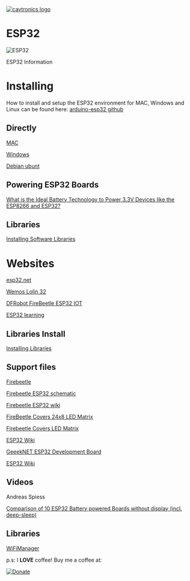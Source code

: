 [![cavtronics logo](https://cldup.com/BhJv2ZU0rj.jpg)](http://www.cavtronics.com "cavtronics")
# ESP32
![ESP32](https://img.shields.io/badge/ESP-32-000000.svg?longCache=true&style=flat&colorA=CC101F)

ESP32 Information

# Installing 
How to install and setup the ESP32 environment for MAC, Windows and Linux can be found here: 
[arduino-esp32 github](https://github.com/espressif/arduino-esp32)

## Directly

[MAC](https://github.com/espressif/arduino-esp32/blob/master/docs/arduino-ide/mac.md)

[Windows](https://github.com/espressif/arduino-esp32/blob/master/docs/arduino-ide/windows.md)

[Debian ubunt](https://github.com/espressif/arduino-esp32/blob/master/docs/arduino-ide/debian_ubuntu.md)

## Powering ESP32 Boards
[What is the Ideal Battery Technology to Power 3.3V Devices like the ESP8266 and ESP32?](https://www.youtube.com/watch?v=heD1zw3bMhw)

## Libraries
[Installing Software Libraries](https://www.arduino.cc/en/Guide/Libraries)

# Websites

[esp32.net](http://esp32.net/)


[Wemos Lolin 32](https://wiki.wemos.cc/products:lolin32:lolin32)


[DFRobot FireBeetle ESP32 IOT](https://www.dfrobot.com/product-1590.html)

[ESP32 learning](http://www.esp32learning.com/)

## Libraries Install
[Installing Libraries](https://www.arduino.cc/en/Guide/Libraries)

## Support files
[Firebeetle](https://github.com/Arduinolibrary?utf8=%E2%9C%93&tab=repositories&q=firebeetle&type=&language=)

[Firebeetle ESP32 schematic](https://github.com/Robert-MARKII/Document/blob/master/%5BDFR0478%5DFireBeetle%20Board-ESP32\(V1.0\).pdf)

[Firebeetle ESP32 wiki](https://www.dfrobot.com/wiki/index.php/FireBeetle_ESP32_IOT_Microcontroller_\(Supports_Wi-Fi_%26_Bluetooth\)_SKU:_DFR0478)

[FireBeetle Covers 24x8 LED Matrix](https://github.com/Arduinolibrary/FireBeetle_Covers_24x8_LED_Matrix)

[Firebeetle Covers LED Matrix](https://www.dfrobot.com/wiki/index.php/FireBeetle_Covers-24%C3%978_LED_Matrix_\(White\)_SKU:_DFR0484)

[ESP32 Wiki](https://en.wikipedia.org/wiki/ESP32)

[GeeekNET ESP32 Development Board](https://wiki.52pi.com/index.php?title=GeeekNET_ESP32_Development_Board_SKU:_EZ-0062)

[ESP32 Wiki](https://en.wikipedia.org/wiki/ESP32)

## Videos

Andreas Spiess

[Comparison of 10 ESP32 Battery powered Boards without display (incl. deep-sleep)
](https://www.youtube.com/watch?v=-769_YIeGmI)

## Libraries
[WiFiManager](https://github.com/tzapu/WiFiManager/tree/development)

p.s:
I **LOVE** coffee! Buy me a coffee at:   

[![Donate](https://img.shields.io/badge/Donate-PayPal-green.svg)](https://www.paypal.com/cgi-bin/webscr?cmd=_s-xclick&hosted_button_id=ZHBUNDXJXVW4U)




